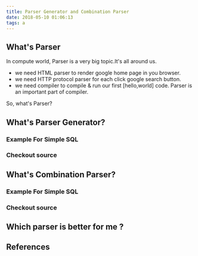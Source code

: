 ```yaml
---
title: Parser Generator and Combination Parser
date: 2018-05-10 01:06:13
tags: a
---
```


## What's Parser

In compute world, Parser is a very big topic.It's all around us.

* we need HTML parser to render google home page in you browser.
* we need HTTP protocol parser for each click google search button.
* we need compiler to compile & run our  first [hello,world] code. Parser is an important part of compiler.

So, what's Parser?
 
## What's Parser Generator?

### Example For Simple SQL

### Checkout source

## What's Combination Parser?

### Example For Simple SQL

### Checkout source

##  Which parser is better for me ?

## References

